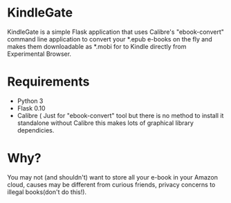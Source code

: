 KindleGate
==========

KindleGate is a simple Flask application that uses Calibre's "ebook-convert" command line application to convert your *.epub e-books on the fly and makes them downloadable as *.mobi for to Kindle directly from Experimental Browser.

Requirements
==========

* Python 3
* Flask 0.10
* Calibre ( Just for "ebook-convert" tool but there is no method to install it standalone without Calibre this makes lots of graphical library dependicies.

Why?
==========

You may not (and shouldn't) want to store all your e-book in your Amazon cloud, causes may be different from curious friends, privacy concerns to illegal books(don't do this!).
